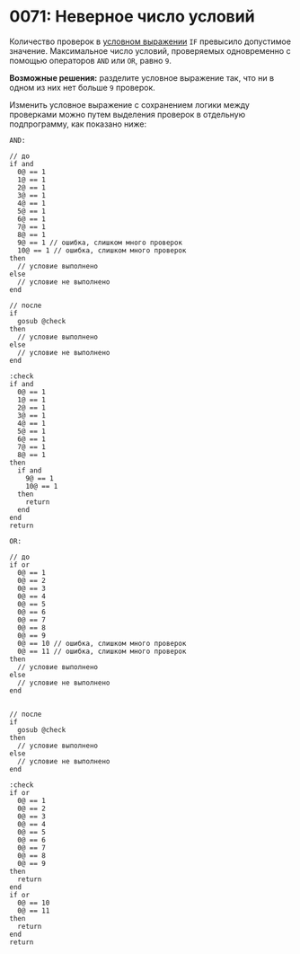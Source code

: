 # 0071: Неверное число условий

Количество проверок в [условном выражении](0071.md) `IF` превысило допустимое значение. Максимальное число условий, проверяемых одновременно с помощью операторов `AND` или `OR`, равно `9`.

**Возможные решения:** разделите условное выражение так, что ни в одном из них нет больше `9` проверок.

Изменить условное выражение с сохранением логики между проверками можно путем выделения проверок в отдельную подпрограмму, как показано ниже:

`AND:`

```text
// до
if and
  0@ == 1
  1@ == 1
  2@ == 1
  3@ == 1
  4@ == 1
  5@ == 1
  6@ == 1
  7@ == 1
  8@ == 1
  9@ == 1 // ошибка, слишком много проверок
  10@ == 1 // ошибка, слишком много проверок
then
  // условие выполнено
else
  // условие не выполнено
end

// после
if
  gosub @check
then
  // условие выполнено
else
  // условие не выполнено
end

:check
if and
  0@ == 1
  1@ == 1
  2@ == 1
  3@ == 1
  4@ == 1
  5@ == 1
  6@ == 1
  7@ == 1
  8@ == 1
then
  if and
    9@ == 1
    10@ == 1
  then
    return
  end
end
return
```

`OR:`

```text
// до
if or
  0@ == 1
  0@ == 2
  0@ == 3
  0@ == 4
  0@ == 5
  0@ == 6
  0@ == 7
  0@ == 8
  0@ == 9
  0@ == 10 // ошибка, слишком много проверок
  0@ == 11 // ошибка, слишком много проверок
then
  // условие выполнено
else
  // условие не выполнено
end


// после
if 
  gosub @check
then
  // условие выполнено
else
  // условие не выполнено
end

:check
if or
  0@ == 1
  0@ == 2
  0@ == 3
  0@ == 4
  0@ == 5
  0@ == 6
  0@ == 7
  0@ == 8
  0@ == 9
then
  return
end
if or
  0@ == 10
  0@ == 11
then
  return
end
return
```

